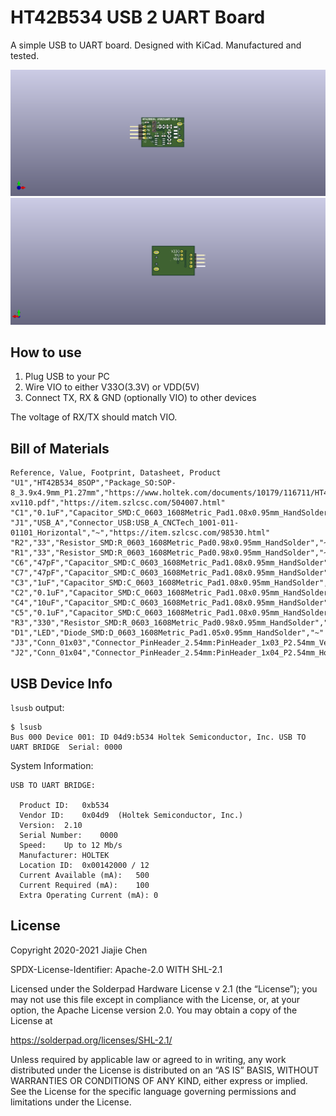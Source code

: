 # HT42B534 USB 2 UART Board

A simple USB to UART board. Designed with KiCad. Manufactured and tested.

![Front](Front.png)
![Back](Back.png)

## How to use

1. Plug USB to your PC
2. Wire VIO to either V33O(3.3V) or VDD(5V)
3. Connect TX, RX & GND (optionally VIO) to other devices

The voltage of RX/TX should match VIO.

## Bill of Materials

```csv
Reference, Value, Footprint, Datasheet, Product
"U1","HT42B534_8SOP","Package_SO:SOP-8_3.9x4.9mm_P1.27mm","https://www.holtek.com/documents/10179/116711/HT42B534-xv110.pdf","https://item.szlcsc.com/504007.html"
"C1","0.1uF","Capacitor_SMD:C_0603_1608Metric_Pad1.08x0.95mm_HandSolder","~"
"J1","USB_A","Connector_USB:USB_A_CNCTech_1001-011-01101_Horizontal","~","https://item.szlcsc.com/98530.html"
"R2","33","Resistor_SMD:R_0603_1608Metric_Pad0.98x0.95mm_HandSolder","~"
"R1","33","Resistor_SMD:R_0603_1608Metric_Pad0.98x0.95mm_HandSolder","~"
"C6","47pF","Capacitor_SMD:C_0603_1608Metric_Pad1.08x0.95mm_HandSolder","~"
"C7","47pF","Capacitor_SMD:C_0603_1608Metric_Pad1.08x0.95mm_HandSolder","~"
"C3","1uF","Capacitor_SMD:C_0603_1608Metric_Pad1.08x0.95mm_HandSolder","~"
"C2","0.1uF","Capacitor_SMD:C_0603_1608Metric_Pad1.08x0.95mm_HandSolder","~"
"C4","10uF","Capacitor_SMD:C_0603_1608Metric_Pad1.08x0.95mm_HandSolder","~"
"C5","0.1uF","Capacitor_SMD:C_0603_1608Metric_Pad1.08x0.95mm_HandSolder","~"
"R3","330","Resistor_SMD:R_0603_1608Metric_Pad0.98x0.95mm_HandSolder","~"
"D1","LED","Diode_SMD:D_0603_1608Metric_Pad1.05x0.95mm_HandSolder","~"
"J3","Conn_01x03","Connector_PinHeader_2.54mm:PinHeader_1x03_P2.54mm_Vertical","~"
"J2","Conn_01x04","Connector_PinHeader_2.54mm:PinHeader_1x04_P2.54mm_Horizontal","~"
```

## USB Device Info

`lsusb` output:

```shell
$ lsusb
Bus 000 Device 001: ID 04d9:b534 Holtek Semiconductor, Inc. USB TO UART BRIDGE  Serial: 0000
```

System Information:

```
USB TO UART BRIDGE:

  Product ID:	0xb534
  Vendor ID:	0x04d9  (Holtek Semiconductor, Inc.)
  Version:	2.10
  Serial Number:	0000
  Speed:	Up to 12 Mb/s
  Manufacturer:	HOLTEK
  Location ID:	0x00142000 / 12
  Current Available (mA):	500
  Current Required (mA):	100
  Extra Operating Current (mA):	0
```

## License

Copyright 2020-2021 Jiajie Chen

SPDX-License-Identifier: Apache-2.0 WITH SHL-2.1

Licensed under the Solderpad Hardware License v 2.1 (the “License”); you may not use this file except in compliance with the License, or, at your option, the Apache License version 2.0. You may obtain a copy of the License at

https://solderpad.org/licenses/SHL-2.1/

Unless required by applicable law or agreed to in writing, any work distributed under the License is distributed on an “AS IS” BASIS, WITHOUT WARRANTIES OR CONDITIONS OF ANY KIND, either express or implied. See the License for the specific language governing permissions and limitations under the License.
